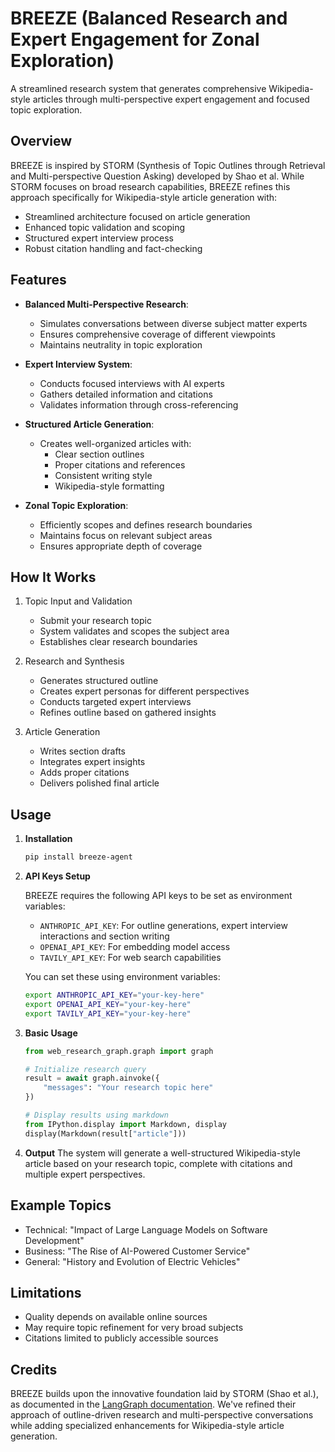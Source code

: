 # BREEZE (Balanced Research and Expert Engagement for Zonal Exploration)

A streamlined research system that generates comprehensive Wikipedia-style articles through multi-perspective expert engagement and focused topic exploration.

## Overview

BREEZE is inspired by STORM (Synthesis of Topic Outlines through Retrieval and Multi-perspective Question Asking) developed by Shao et al. While STORM focuses on broad research capabilities, BREEZE refines this approach specifically for Wikipedia-style article generation with:

- Streamlined architecture focused on article generation
- Enhanced topic validation and scoping
- Structured expert interview process
- Robust citation handling and fact-checking

## Features

- **Balanced Multi-Perspective Research**: 
  - Simulates conversations between diverse subject matter experts
  - Ensures comprehensive coverage of different viewpoints
  - Maintains neutrality in topic exploration

- **Expert Interview System**: 
  - Conducts focused interviews with AI experts
  - Gathers detailed information and citations
  - Validates information through cross-referencing

- **Structured Article Generation**: 
  - Creates well-organized articles with:
    - Clear section outlines
    - Proper citations and references
    - Consistent writing style
    - Wikipedia-style formatting

- **Zonal Topic Exploration**: 
  - Efficiently scopes and defines research boundaries
  - Maintains focus on relevant subject areas
  - Ensures appropriate depth of coverage

## How It Works

1. Topic Input and Validation
   - Submit your research topic
   - System validates and scopes the subject area
   - Establishes clear research boundaries

2. Research and Synthesis
   - Generates structured outline
   - Creates expert personas for different perspectives
   - Conducts targeted expert interviews
   - Refines outline based on gathered insights

3. Article Generation
   - Writes section drafts
   - Integrates expert insights
   - Adds proper citations
   - Delivers polished final article

## Usage

1. **Installation**
   ```bash
   pip install breeze-agent
   ```

2. **API Keys Setup**
   
   BREEZE requires the following API keys to be set as environment variables:
   - `ANTHROPIC_API_KEY`: For outline generations, expert interview interactions and section writing
   - `OPENAI_API_KEY`: For embedding model access
   - `TAVILY_API_KEY`: For web search capabilities

   You can set these using environment variables:
   ```bash
   export ANTHROPIC_API_KEY="your-key-here"
   export OPENAI_API_KEY="your-key-here"
   export TAVILY_API_KEY="your-key-here"
   ```

3. **Basic Usage**
   ```python
   from web_research_graph.graph import graph
   
   # Initialize research query
   result = await graph.ainvoke({
       "messages": "Your research topic here"
   })
   
   # Display results using markdown
   from IPython.display import Markdown, display
   display(Markdown(result["article"]))
   ```

4. **Output**
   The system will generate a well-structured Wikipedia-style article based on your research topic, complete with citations and multiple expert perspectives.

## Example Topics

- Technical: "Impact of Large Language Models on Software Development"
- Business: "The Rise of AI-Powered Customer Service"
- General: "History and Evolution of Electric Vehicles"

## Limitations

- Quality depends on available online sources
- May require topic refinement for very broad subjects
- Citations limited to publicly accessible sources

## Credits

BREEZE builds upon the innovative foundation laid by STORM (Shao et al.), as documented in the [LangGraph documentation](https://langchain-ai.github.io/langgraph/tutorials/storm/storm/). We've refined their approach of outline-driven research and multi-perspective conversations while adding specialized enhancements for Wikipedia-style article generation.